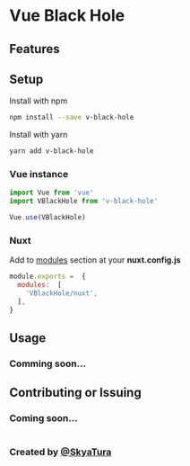 # Vue Black Hole

## Features


## Setup
Install with npm
```bash
npm install --save v-black-hole
```
Install with yarn
```bash
yarn add v-black-hole
```

### Vue instance
```js
import Vue from 'vue'
import VBlackHole from 'v-black-hole'

Vue.use(VBlackHole)
```
### Nuxt
Add to [modules](https://nuxtjs.org/guide/modules) section at your **nuxt.config.js**
```js
module.exports =  {
  modules:  [
    'VBlackHole/nuxt',
  ],
}
```

## Usage
### Comming soon...

## Contributing or Issuing
### Coming soon...
#
### Created by [@SkyaTura](https://github.com/SkyaTura)
